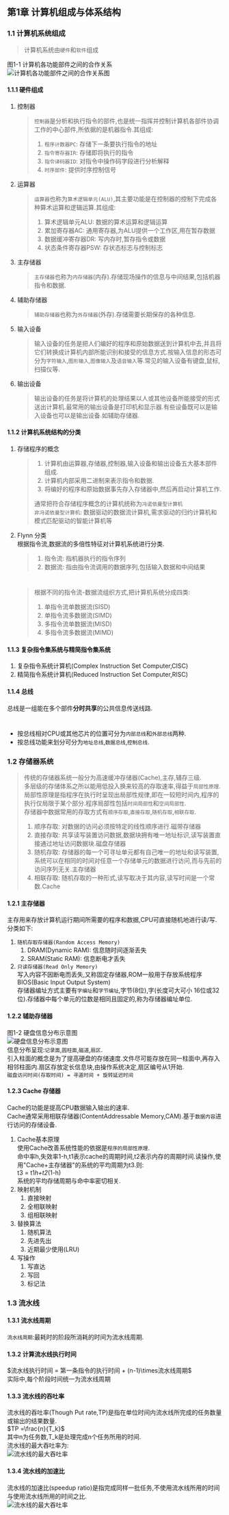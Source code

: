 ## 第1章 计算机组成与体系结构 ##
### 1.1 计算机系统组成 ###
> 计算机系统由`硬件`和`软件`组成  

图1-1 计算机各功能部件之间的合作关系  
![计算机各功能部件之间的合作关系图](https://raw.githubusercontent.com/chundonghan/system-architect/master/img/ch1_1.png)

#### 1.1.1 硬件组成 ####
1. 控制器  
	> `控制器`是分析和执行指令的部件,也是统一指挥并控制计算机各部件协调工作的中心部件,所依据的是机器指令.其组成:  
	> 1. `程序计数器PC`: 存储下一条要执行指令的地址  
	> 2. `指令寄存器IR`: 存储即将执行的指令  
	> 3. `指令译码器ID`: 对指令中操作码字段进行分析解释  
	> 4. `时序部件`: 提供时序控制信号  
2. 运算器  
	> `运算器`也称为`算术逻辑单元(ALU)`,其主要功能是在控制器的控制下完成各种算术运算和逻辑运算.其组成:  
	> 1. 算术逻辑单元ALU: 数据的算术运算和逻辑运算  
	> 2. 累加寄存器AC: 通用寄存器,为ALU提供一个工作区,用在暂存数据  
	> 3. 数据缓冲寄存器DR: 写内存时,暂存指令或数据  
	> 4. 状态条件寄存器PSW: 存状态标志与控制标志  
3. 主存储器 
	> `主存储器`也称为`内存储器`(内存).存储现场操作的信息与中间结果,包括机器指令和数据.  
4. 辅助存储器  
	> `辅助存储器`也称为`外存储器`(外存).存储需要长期保存的各种信息.  
5. 输入设备  
	> 输入设备的任务是把人们编好的程序和原始数据送到计算机中去,并且将它们转换成计算机内部所能识别和接受的信息方式.按输入信息的形态可分为`字符输入`,`图形输入`,`图像输入`及`语音输入`等.常见的输入设备有键盘,鼠标,扫描仪等.  
6. 输出设备  
	> 输出设备的任务是将计算机的处理结果以人或其他设备所能接受的形式送出计算机.最常用的输出设备是打印机和显示器.有些设备既可以是输入设备也可以是输出设备.如辅助存储器.  
#### 1.1.2 计算机系统结构的分类 ####
1. 存储程序的概念
	> 1. 计算机由运算器,存储器,控制器,输入设备和输出设备五大基本部件组成.  
	> 2. 计算机内部采用二进制来表示指令和数据.  
	> 3. 将编好的程序和原始数据事先存入存储器中,然后再启动计算机工作.  
	> 
	> 通常把符合存储程序概念的计算机统称为`冯诺依曼型计算机`  
	> `非冯诺依曼型计算机`: 数据驱动的数据流计算机,需求驱动的归约计算机和模式匹配驱动的智能计算机等
2. Flynn 分类  
	根据指令流,数据流的多倍性特征对计算机系统进行分类.
	> 1. 指令流: 指机器执行的指令序列
	> 2. 数据流: 指由指令流调用的数据序列,包括输入数据和中间结果  
	#
	> 根据不同的指令流-数据流组织方式,把计算机系统分成四类:  
	> 1. 单指令流单数据流(SISD)  
	> 2. 单指令流多数据流(SIMD)  
	> 3. 多指令流单数据流(MISD)  
	> 4. 多指令流多数据流(MIMD)  
#### 1.1.3 复杂指令集系统与精简指令集系统 ####
1. 复杂指令系统计算机(Complex Instruction Set Computer,CISC)
2. 精简指令系统计算机(Reduced Instruction Set Computer,RISC)
#### 1.1.4 总线 ####
总线是一组能在多个部件**分时共享**的公共信息传送线路.
#  
- 按总线相对CPU或其他芯片的位置可分为`内部总线`和`外部总线`两种.
- 按总线功能来划分可分为`地址总线`,`数据总线`,`控制总线`.
### 1.2 存储器系统 ###
>传统的存储器系统一般分为高速缓冲存储器(Cache),主存,辅存三级.  
>多层级的存储体系之所以能用低投入换来较高的存取速率,得益于`局部性原理`.局部性原理是指程序在执行时呈现出局部性规律,即在一较短时间内,程序的执行仅局限于某个部分.程序局部性包括`时间局部性`和`空间局部性`.  
>存储器中数据常用的存取方式有`顺序存取`,`直接存取`,`随机存取`,`相联存取`.  
> 1. 顺序存取: 对数据的访问必须按特定的线性顺序进行.磁带存储器  
> 2. 直接存取: 共享读写装置访问数据,数据块拥有唯一地址标识,读写装置直接通过地址访问数据块.磁盘存储器  
> 3. 随机存取: 存储器的每一个可寻址单元都有自己唯一的地址和读写装置,系统可以在相同的时间对任意一个存储单元的数据进行访问,而与先前的访问序列无关.主存储器
> 4. 相联存取: 随机存取的一种形式,读写取决于其内容,读写时间是一个常数.Cache  
#### 1.2.1 主存储器 ####
主存用来存放计算机运行期间所需要的程序和数据,CPU可直接随机地进行读/写.分类如下:   
1. `随机存取存储器(Random Access Memory)`   
	1. DRAM(Dynamic RAM): 信息随时间逐渐丢失  
	2. SRAM(Static RAM): 信息断电才丢失  
2. `只读存储器(Read Only Memory)`  
	写入内容不因断电而丢失,又称固定存储器,ROM一般用于存放系统程序BIOS(Basic Input Output System)  
存储器编址方式主要有`字编址`和`字节编址`,字节(8位),字(长度可大可小 16位或32位).存储器中每个单元的位数是相同且固定的,称为存储器编址单位.
#### 1.2.2 辅助存储器 ####
图1-2 硬盘信息分布示意图  
![硬盘信息分布示意图](https://raw.githubusercontent.com/chundonghan/system-architect/master/img/ch1_2.png)  
信息分布呈现:`记录面`,`圆柱面`,`磁道`,`扇区`.  
引入柱面的概念是为了提高硬盘的存储速度.文件尽可能存放在同一柱面中,再存入相邻柱面内.扇区存放定长信息块,由操作系统决定,扇区编号从1开始.  
`磁盘访问时间(存取时间) = 寻道时间 + 旋转延迟时间`  
#### 1.2.3 Cache 存储器 ####
Cache的功能是提高CPU数据输入输出的速率.  
Cache通常采用相联存储器(ContentAddressable Memory,CAM).基于`数据内容`进行访问的存储设备.  
1. Cache基本原理  
	使用Cache改善系统性能的依据是`程序的局部性原理`.  
	命中率h,失效率1-h,t1表示cache的周期时间,t2表示内存的周期时间.读操作,使用"Cache+主存储器"的系统的平均周期为t3.则:  
		t3 = t1*h+t2*(1-h)  
	系统的平均存储周期与命中率密切相关.  
2. 映射机制  
	1. 直接映射  
	2. 全相联映射  
	3. 组相联映射  
3. 替换算法  
	1. 随机算法  
	2. 先进先出  
	3. 近期最少使用(LRU)  
4. 写操作  
	1. 写直达  
	2. 写回  
	3. 标记法  
### 1.3 流水线 ###
#### 1.3.1 流水线周期 ####
  `流水线周期`:最耗时的阶段所消耗的时间为流水线周期.  
#### 1.3.2 计算流水线执行时间 ####
$流水线执行时间 = 第一条指令的执行时间 + (n-1)\times流水线周期$  
实际中,每个阶段时间统一为流水线周期
#### 1.3.3 流水线的吞吐率 ####
流水线的吞吐率(Though Put rate,TP)是指在单位时间内流水线所完成的任务数量或输出的结果数量.  
	$TP =\frac{n}{T_k}$  
	其中n为任务数,T_k是处理完成n个任务所用的时间.  
	流水线的最大吞吐率为:  
![流水线的最大吞吐率](https://raw.githubusercontent.com/chundonghan/system-architect/master/img/ch1_3.png)  
#### 1.3.4 流水线的加速比 ####
流水线的加速比(speedup ratio)是指完成同样一批任务,不使用流水线所用的时间与使用流水线所用的时间之比.  
![流水线的最大吞吐率](https://raw.githubusercontent.com/chundonghan/system-architect/master/img/ch1_4.png)  


